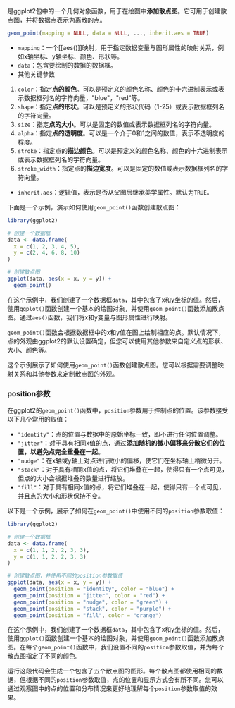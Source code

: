 是ggplot2包中的一个几何对象函数，用于在绘图中**添加散点图**。它可用于创建散点图，并将数据点表示为离散的点。

```R
geom_point(mapping = NULL, data = NULL, ..., inherit.aes = TRUE)
```

- `mapping`：一个[[aes()]]映射，用于指定数据变量与图形属性的映射关系，例如x轴坐标、y轴坐标、颜色、形状等。
- `data`：包含要绘制的数据的数据框。
- 其他关键参数
1. `color`：指定**点的颜色**。可以是预定义的颜色名称、颜色的十六进制表示或表示数据框列名的字符向量，"blue"，"red"等。
2. `shape`：指定**点的形状**。可以是预定义的形状代码（1-25）或表示数据框列名的字符向量。
3. `size`：指定**点的大小**。可以是固定的数值或表示数据框列名的字符向量。
4. `alpha`：指定**点的透明度**。可以是一个介于0和1之间的数值，表示不透明度的程度。
5. `stroke`：指定点的**描边颜色**。可以是预定义的颜色名称、颜色的十六进制表示或表示数据框列名的字符向量。
6. `stroke_width`：指定点的**描边宽度**。可以是固定的数值或表示数据框列名的字符向量。
- `inherit.aes`：逻辑值，表示是否从父图层继承美学属性。默认为`TRUE`。

下面是一个示例，演示如何使用`geom_point()`函数创建散点图：

```R
library(ggplot2)

# 创建一个数据框
data <- data.frame(
  x = c(1, 2, 3, 4, 5),
  y = c(2, 4, 6, 8, 10)
)

# 创建散点图
ggplot(data, aes(x = x, y = y)) +
  geom_point()
```


在这个示例中，我们创建了一个数据框`data`，其中包含了x和y坐标的值。然后，使用`ggplot()`函数创建一个基本的绘图对象，并使用`geom_point()`函数添加散点图。通过`aes()`函数，我们将x和y变量与图形属性进行映射。

`geom_point()`函数会根据数据框中的x和y值在图上绘制相应的点。默认情况下，点的外观由ggplot2的默认设置确定，但您可以使用其他参数来自定义点的形状、大小、颜色等。

这个示例展示了如何使用`geom_point()`函数创建散点图。您可以根据需要调整映射关系和其他参数来定制散点图的外观。

### position参数
在ggplot2的`geom_point()`函数中，`position`参数用于控制点的位置。该参数接受以下几个常用的取值：

- `"identity"`：点的位置与数据中的原始坐标一致，即不进行任何位置调整。
- `"jitter"`：对于具有相同x值的点，通过**添加随机的微小偏移来分散它们的位置，以避免点完全重叠在一起**。
- `"nudge"`：在x轴或y轴上对点进行微小的偏移，使它们在坐标轴上稍微分开。
- `"stack"`：对于具有相同x值的点，将它们堆叠在一起，使得只有一个点可见，但点的大小会根据堆叠的数量进行缩放。
- `"fill"`：对于具有相同x值的点，将它们堆叠在一起，使得只有一个点可见，并且点的大小和形状保持不变。

以下是一个示例，展示了如何在`geom_point()`中使用不同的`position`参数取值：

```R
library(ggplot2)

# 创建一个数据框
data <- data.frame(
  x = c(1, 1, 2, 2, 3, 3),
  y = c(1, 1, 2, 2, 3, 3)
)

# 创建散点图，并使用不同的position参数取值
ggplot(data, aes(x = x, y = y)) +
  geom_point(position = "identity", color = "blue") +
  geom_point(position = "jitter", color = "red") +
  geom_point(position = "nudge", color = "green") +
  geom_point(position = "stack", color = "purple") +
  geom_point(position = "fill", color = "orange")
```

在这个示例中，我们创建了一个数据框`data`，其中包含了x和y坐标的值。然后，使用`ggplot()`函数创建一个基本的绘图对象，并使用`geom_point()`函数添加散点图。在每个`geom_point()`函数中，我们设置不同的`position`参数取值，并为每个散点图指定了不同的颜色。

运行这段代码会生成一个包含了五个散点图的图形。每个散点图都使用相同的数据，但根据不同的`position`参数取值，点的位置和显示方式会有所不同。您可以通过观察图中的点的位置和分布情况来更好地理解每个`position`参数取值的效果。